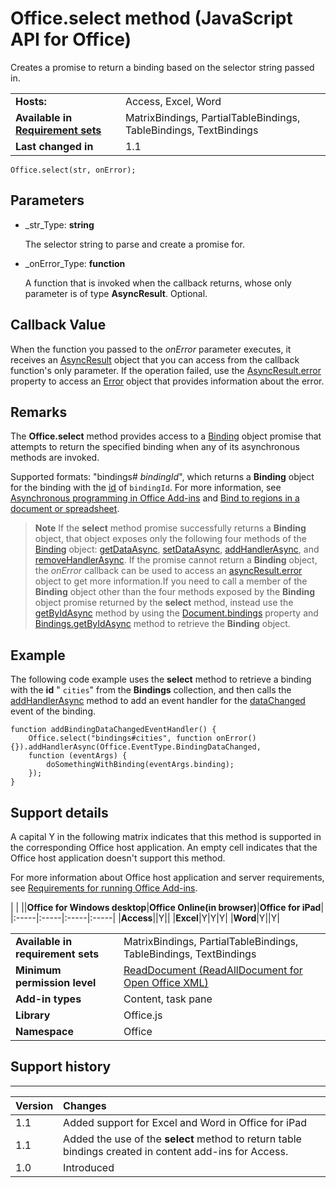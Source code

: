 
# Office.select method (JavaScript API for Office)
Creates a promise to return a binding based on the selector string passed in.

|||
|:-----|:-----|
|**Hosts:**|Access, Excel, Word|
|**Available in [Requirement sets](http://msdn.microsoft.com/library/6b6702f2-b0a5-46ab-a356-8dda897ca8ae%28Office.15%29.aspx)**|MatrixBindings, PartialTableBindings, TableBindings, TextBindings|
|**Last changed in**|1.1|

```
Office.select(str, onError);
```


## Parameters


-  _str_Type:  **string**
    
    The selector string to parse and create a promise for.
    

-  _onError_Type:  **function**
    
    A function that is invoked when the callback returns, whose only parameter is of type  **AsyncResult**. Optional.
    

## Callback Value

When the function you passed to the  _onError_ parameter executes, it receives an [AsyncResult](../reference/shared/asyncresult-object.md) object that you can access from the callback function's only parameter. If the operation failed, use the [AsyncResult.error](../reference/shared/asyncresult/error-property.md) property to access an [Error](../reference/shared/error/error-object.md) object that provides information about the error.


## Remarks

The  **Office.select** method provides access to a [Binding](../reference/shared/binding-object/binding-object.md) object promise that attempts to return the specified binding when any of its asynchronous methods are invoked.

Supported formats: "bindings# _bindingId_", which returns a  **Binding** object for the binding with the [id](../reference/shared/binding-object/id-property.md) of `bindingId`. For more information, see [Asynchronous programming in Office Add-ins](http://msdn.microsoft.com/library/7fe6bb42-3178-4d96-85f5-af5caea7b950%28Office.15%29.aspx#AsyncProgramming_PromisesPattern) and [Bind to regions in a document or spreadsheet](http://msdn.microsoft.com/library/5bf788db-d788-4d91-bcb6-fc3913b40012%28Office.15%29.aspx).


 >**Note**  If the  **select** method promise successfully returns a **Binding** object, that object exposes only the following four methods of the [Binding](../reference/shared/binding-object/binding-object.md) object: [getDataAsync](../reference/shared/binding-object/getdataasync-method.md), [setDataAsync](../reference/shared/binding-object/setdataasync-method.md), [addHandlerAsync](../reference/shared/binding-object/addhandlerasync-method.md), and [removeHandlerAsync](../reference/shared/binding-object/removehandlerasync-method.md). If the promise cannot return a  **Binding** object, the _onError_ callback can be used to access an [asyncResult.error](../reference/shared/asyncresult/error-property.md) object to get more information.If you need to call a member of the  **Binding** object other than the four methods exposed by the **Binding** object promise returned by the **select** method, instead use the [getByIdAsync](../reference/shared/bindings-object/getbyidasync-method.md) method by using the [Document.bindings](../reference/shared/document/bindings-property.md) property and [Bindings.getByIdAsync](../reference/shared/bindings-object/getbyidasync-method.md) method to retrieve the **Binding** object.


## Example

The following code example uses the  **select** method to retrieve a binding with the **id** " `cities`" from the  **Bindings** collection, and then calls the [addHandlerAsync](../reference/shared/binding-object/addhandlerasync-method.md) method to add an event handler for the [dataChanged](../reference/shared/binding-object/data-changed-event/bindingdatachanged-event.md) event of the binding.


```
function addBindingDataChangedEventHandler() {
    Office.select("bindings#cities", function onError(){}).addHandlerAsync(Office.EventType.BindingDataChanged,
    function (eventArgs) {
        doSomethingWithBinding(eventArgs.binding);
    });
}

```




## Support details


A capital Y in the following matrix indicates that this method is supported in the corresponding Office host application. An empty cell indicates that the Office host application doesn't support this method.

For more information about Office host application and server requirements, see [Requirements for running Office Add-ins](http://msdn.microsoft.com/library/67340567-bb9a-498c-96d3-3f52f28c16bc%28Office.15%29.aspx).


|
|
||**Office for Windows desktop**|**Office Online(in browser)**|**Office for iPad**|
|:-----|:-----|:-----|:-----|
|**Access**||Y||
|**Excel**|Y|Y|Y|
|**Word**|Y||Y|

|||
|:-----|:-----|
|**Available in requirement sets**|MatrixBindings, PartialTableBindings, TableBindings, TextBindings|
|**Minimum permission level**|[ReadDocument (ReadAllDocument for Open Office XML)](http://msdn.microsoft.com/library/da2efadc-4ebf-45fe-be39-397ac1eb1dbd%28Office.15%29.aspx)|
|**Add-in types**|Content, task pane|
|**Library**|Office.js|
|**Namespace**|Office|

## Support history



****


|**Version**|**Changes**|
|:-----|:-----|
|1.1|Added support for Excel and Word in Office for iPad|
|1.1|Added the use of the  **select** method to return table bindings created in content add-ins for Access.|
|1.0|Introduced|
